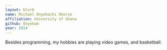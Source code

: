 ```yaml
---
layout: blurb
name: Michael Onyekachi Okorie
affiliation: University of Ghana
github: Onyekam
year: 2014
---
```

Besides programming, my hobbies are playing video games, and basketball.
